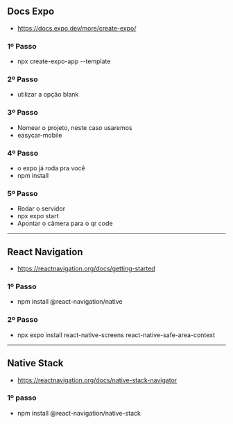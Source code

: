 ## Docs Expo
- https://docs.expo.dev/more/create-expo/

### 1º Passo
- npx create-expo-app --template

### 2º Passo
- utilizar a opção blank

### 3º Passo
- Nomear o projeto, neste caso usaremos
- easycar-mobile

### 4º Passo
- o expo já roda pra você
- npm install

### 5º Passo
- Rodar o servidor
- npx expo start
- Apontar o câmera para o qr code

<hr>

## React Navigation
- https://reactnavigation.org/docs/getting-started

### 1º Passo
- npm install @react-navigation/native

### 2º Passo
- npx expo install react-native-screens react-native-safe-area-context

<hr>

## Native Stack
- https://reactnavigation.org/docs/native-stack-navigator

### 1º passo
- npm install @react-navigation/native-stack